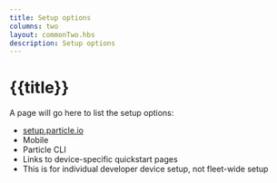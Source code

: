```yaml
---
title: Setup options
columns: two
layout: commonTwo.hbs
description: Setup options
---
```


# {{title}}

A page will go here to list the setup options:

- [setup.particle.io](setup.particle.io)
- Mobile
- Particle CLI
- Links to device-specific quickstart pages
- This is for individual developer device setup, not fleet-wide setup

